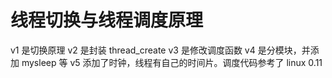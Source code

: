 # 线程切换与线程调度原理

v1 是切换原理
v2 是封装 thread_create
v3 是修改调度函数
v4 是分模块，并添加 mysleep 等
v5 添加了时钟，线程有自己的时间片。调度代码参考了 linux 0.11
